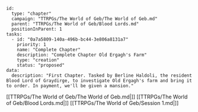 
```RpgManager4
id: 
  type: "chapter"
  campaign: "TTRPGs/The World of Geb/The World of Geb.md"
  parent: "TTRPGs/The World of Geb/Blood Lords.md"
  positionInParent: 1
tasks: 
  - id: "0a7a5809-140a-496b-bc44-3e806a8131a7"
    priority: 1
    name: "Complete Chapter"
    description: "Complete Chapter Old Ergagh's Farm"
    type: "creation"
    status: "proposed"
data: 
  description: "First Chapter. Tasked by Berline Haldoli, the resident Blood Lord of Graydirge, to investigate Old Ergagh's farm and bring it to order. In payment, we'll be given a mansion."
```

[[TTRPGs/The World of Geb/The World of Geb.md|]]
[[TTRPGs/The World of Geb/Blood Lords.md|]]
[[TTRPGs/The World of Geb/Session 1.md|]]